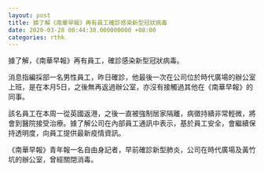 ```yaml
---
layout: post
title: 據了解《南華早報》再有員工確診感染新型冠狀病毒
date: 2020-03-28 00:44:30.000000000 +08:00
categories: rthk
---
```


據了解，《南華早報》再有員工，確診感染新型冠狀病毒。

消息指編採部一名男性員工，昨日確診，他最後一次在公司位於時代廣場的辦公室上班，是在本月5日，之後無再返過辦公室，亦沒有接觸過其他在《南華早報》的同事。

該名員工在本周一從英國返港，之後一直被強制居家隔離，病徵持續非常輕微，將會到醫院接受治療。據了解公司在內部員工通訊中表示，基於員工安全，會繼續保持透明度，向員工提供最新疫情資訊。

《南華早報》青年報一名自由身記者，早前確診新型肺炎，公司在時代廣場及黃竹坑的辦公室，曾經關閉消毒。
